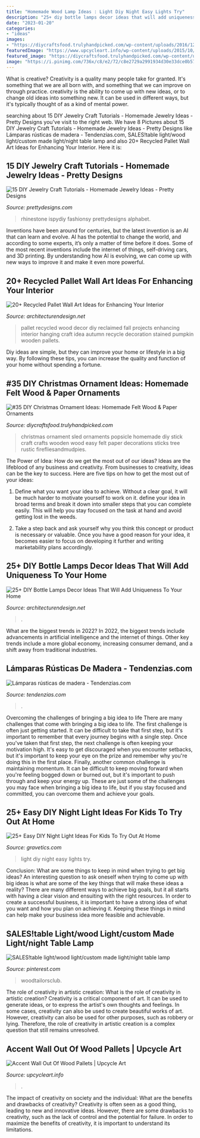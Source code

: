 ```yaml
---
title: "Homemade Wood Lamp Ideas : Light Diy Night Easy Lights Try"
description: "25+ diy bottle lamps decor ideas that will add uniqueness to your home"
date: "2023-01-20"
categories:
- "ideas"
images:
- "https://diycraftsfood.trulyhandpicked.com/wp-content/uploads/2016/12/DIY-5-Rustic-Christmas-Ornament-Popsicle.jpg"
featuredImage: "https://www.upcycleart.info/wp-content/uploads/2015/10/Wooden-Pallet-Wall.jpg"
featured_image: "https://diycraftsfood.trulyhandpicked.com/wp-content/uploads/2016/12/DIY-5-Rustic-Christmas-Ornament-Popsicle.jpg"
image: "https://i.pinimg.com/736x/c8/e2/72/c8e2729a2991934d30e33dce0b571bda.jpg"
---
```



What is creative?
Creativity is a quality many people take for granted. It's something that we are all born with, and something that we can improve on through practice. creativity is the ability to come up with new ideas, or to change old ideas into something new. It can be used in different ways, but it's typically thought of as a kind of mental power.

	

		
searching about 15 DIY Jewelry Craft Tutorials - Homemade Jewelry Ideas - Pretty Designs you've visit to the right web. We have 8 Pictures about 15 DIY Jewelry Craft Tutorials - Homemade Jewelry Ideas - Pretty Designs like Lámparas rústicas de madera - Tendenzias.com, SALES!table light/wood light/custom made light/night table lamp and also 20+ Recycled Pallet Wall Art Ideas for Enhancing Your Interior. Here it is:
		
    
## 15 DIY Jewelry Craft Tutorials - Homemade Jewelry Ideas - Pretty Designs

<img loading=lazy src="http://www.prettydesigns.com/wp-content/uploads/2013/11/0627529Ys.jpg" onerror="this.onerror=null;this.src='https://tse4.mm.bing.net/th?id=OIP.3hijswmfpeWsfTjmoTRNqwHaS9&amp;pid=15.1';" alt="15 DIY Jewelry Craft Tutorials - Homemade Jewelry Ideas - Pretty Designs">

_Source: prettydesigns.com_

>rhinestone ispydiy fashionsy prettydesigns alphabet. 

	

Inventions have been around for centuries, but the latest invention is an AI that can learn and evolve. AI has the potential to change the world, and according to some experts, it’s only a matter of time before it does. Some of the most recent inventions include the internet of things, self-driving cars, and 3D printing. By understanding how AI is evolving, we can come up with new ways to improve it and make it even more powerful.

    
## 20+ Recycled Pallet Wall Art Ideas For Enhancing Your Interior

<img loading=lazy src="http://cdn.architecturendesign.net/wp-content/uploads/2015/06/AD-Pallet-Wall-Art-14.jpg" onerror="this.onerror=null;this.src='https://tse1.mm.bing.net/th?id=OIP.ZEvAOThnjVQaw_KjwxcIxgHaJ4&amp;pid=15.1';" alt="20+ Recycled Pallet Wall Art Ideas for Enhancing Your Interior">

_Source: architecturendesign.net_

>pallet recycled wood decor diy reclaimed fall projects enhancing interior hanging craft idea autumn recycle decoration stained pumpkin wooden pallets. 

	

Diy ideas are simple, but they can improve your home or lifestyle in a big way. By following these tips, you can increase the quality and function of your home without spending a fortune.

    
## #35 DIY Christmas Ornament Ideas: Homemade Felt Wood &amp; Paper Ornaments

<img loading=lazy src="https://diycraftsfood.trulyhandpicked.com/wp-content/uploads/2016/12/DIY-5-Rustic-Christmas-Ornament-Popsicle.jpg" onerror="this.onerror=null;this.src='https://tse1.mm.bing.net/th?id=OIP.ZSaRzJrjdbGdBbTOg8fxdgHaLH&amp;pid=15.1';" alt="#35 DIY Christmas Ornament Ideas: Homemade Felt Wood &amp; Paper Ornaments">

_Source: diycraftsfood.trulyhandpicked.com_

>christmas ornament sled ornaments popsicle homemade diy stick craft crafts wooden wood easy felt paper decorations sticks tree rustic firefliesandmudpies. 

	

The Power of Idea: How do we get the most out of our ideas?
Ideas are the lifeblood of any business and creativity. From businesses to creativity, ideas can be the key to success. Here are five tips on how to get the most out of your ideas:
1. Define what you want your idea to achieve. Without a clear goal, it will be much harder to motivate yourself to work on it. define your idea in broad terms and break it down into smaller steps that you can complete easily. This will help you stay focused on the task at hand and avoid getting lost in the weeds.

2. Take a step back and ask yourself why you think this concept or product is necessary or valuable. Once you have a good reason for your idea, it becomes easier to focus on developing it further and writing marketability plans accordingly.

    
## 25+ DIY Bottle Lamps Decor Ideas That Will Add Uniqueness To Your Home

<img loading=lazy src="https://cdn.architecturendesign.net/wp-content/uploads/2015/11/AD-Creative-DIY-Bottle-Lamps-Decor-Ideas-23.jpg" onerror="this.onerror=null;this.src='https://tse4.mm.bing.net/th?id=OIP.FunJC6iXShrmWryDARzuWwHaJ3&amp;pid=15.1';" alt="25+ DIY Bottle Lamps Decor Ideas That Will Add Uniqueness To Your Home">

_Source: architecturendesign.net_

>. 

	

What are the biggest trends in 2022?
In 2022, the biggest trends include advancements in artificial intelligence and the internet of things. Other key trends include a more global economy, increasing consumer demand, and a shift away from traditional industries.

    
## Lámparas Rústicas De Madera - Tendenzias.com

<img loading=lazy src="http://tendenzias.com/wp-content/uploads/lamparas-rusticas-de-madera-lampara-de-mesa-con-un-tronco.jpg" onerror="this.onerror=null;this.src='https://tse4.mm.bing.net/th?id=OIP.jgFrrOwjiuhkhKkP30bgtwHaLv&amp;pid=15.1';" alt="Lámparas rústicas de madera - Tendenzias.com">

_Source: tendenzias.com_

>. 

	

Overcoming the challenges of bringing a big idea to life
There are many challenges that come with bringing a big idea to life. The first challenge is often just getting started. It can be difficult to take that first step, but it's important to remember that every journey begins with a single step. Once you've taken that first step, the next challenge is often keeping your motivation high. It's easy to get discouraged when you encounter setbacks, but it's important to keep your eye on the prize and remember why you're doing this in the first place. Finally, another common challenge is maintaining momentum. It can be difficult to keep moving forward when you're feeling bogged down or burned out, but it's important to push through and keep your energy up. These are just some of the challenges you may face when bringing a big idea to life, but if you stay focused and committed, you can overcome them and achieve your goals.

    
## 25+ Easy DIY Night Light Ideas For Kids To Try Out At Home

<img loading=lazy src="http://www.gravetics.com/wp-content/uploads/2017/07/Bedroom-fairy-lights.jpg" onerror="this.onerror=null;this.src='https://tse3.mm.bing.net/th?id=OIP.OQiuKRM-0DU05oTPopVyQwHaLH&amp;pid=15.1';" alt="25+ Easy DIY Night Light Ideas For Kids To Try Out At Home">

_Source: gravetics.com_

>light diy night easy lights try. 

	

Conclusion: What are some things to keep in mind when trying to get big ideas?
An interesting question to ask oneself when trying to come up with big ideas is what are some of the key things that will make these ideas a reality? There are many different ways to achieve big goals, but it all starts with having a clear vision and ensuiting with the right resources. In order to create a successful business, it is important to have a strong idea of what you want and how you plan on achieving it. Keeping these things in mind can help make your business idea more feasible and achievable.

    
## SALES!table Light/wood Light/custom Made Light/night Table Lamp

<img loading=lazy src="https://i.pinimg.com/736x/c8/e2/72/c8e2729a2991934d30e33dce0b571bda.jpg" onerror="this.onerror=null;this.src='https://tse4.mm.bing.net/th?id=OIP.VflKGg2xsaNs7I0TWYnfEAHaLI&amp;pid=15.1';" alt="SALES!table light/wood light/custom made light/night table lamp">

_Source: pinterest.com_

>woodtailorsclub. 

	

The role of creativity in artistic creation: What is the role of creativity in artistic creation?
Creativity is a critical component of art. It can be used to generate ideas, or to express the artist's own thoughts and feelings. In some cases, creativity can also be used to create beautiful works of art. However, creativity can also be used for other purposes, such as robbery or lying. Therefore, the role of creativity in artistic creation is a complex question that still remains unresolved.

    
## Accent Wall Out Of Wood Pallets | Upcycle Art

<img loading=lazy src="https://www.upcycleart.info/wp-content/uploads/2015/10/Wooden-Pallet-Wall.jpg" onerror="this.onerror=null;this.src='https://tse2.mm.bing.net/th?id=OIP.yYLbKz7JPSEI4vcfSE5A3QHaJ4&amp;pid=15.1';" alt="Accent Wall Out Of Wood Pallets | Upcycle Art">

_Source: upcycleart.info_

>. 

	

The impact of creativity on society and the individual: What are the benefits and drawbacks of creativity?
Creativity is often seen as a good thing, leading to new and innovative ideas. However, there are some drawbacks to creativity, such as the lack of control and the potential for failure. In order to maximize the benefits of creativity, it is important to understand its limitations.

